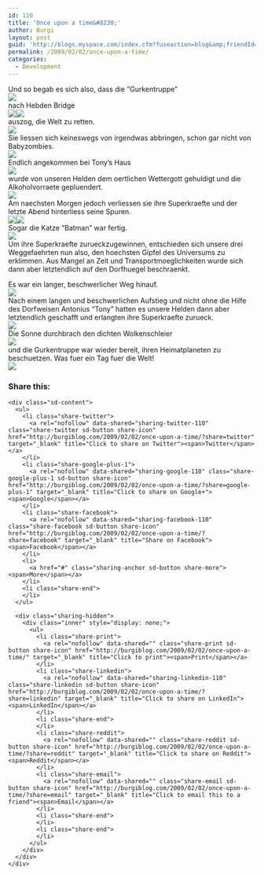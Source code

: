 ```yaml
---
id: 110
title: 'Once upon a time&#8230;'
author: Burgi
layout: post
guid: 'http://blogs.myspace.com/index.cfm?fuseaction=blog&amp;friendId=11116526'
permalink: /2009/02/02/once-upon-a-time/
categories:
  - Development
---
```

<p class="wp-flattr-button">
  <a class="FlattrButton" style="display:none;" href="http://burgiblog.com/2009/02/02/once-upon-a-time/" title=" Once upon a time&#8230;" rev="flattr;uid:BurkhardR;language:en_GB;category:audio;tags:blog;button:compact;">Und so begab es sich also, dass die &#8220;Gurkentruppe&#8221;nach Hebden Bridgeauszog, die Welt zu retten.Sie liessen sich keineswegs von irgendwas abbringen, schon gar nicht von Babyzombies.Endlich angekommen bei Tony&#8217;s Hauswurde...</a>
</p>

Und so begab es sich also, dass die &#8220;Gurkentruppe&#8221;  
![][1]  
nach Hebden Bridge  
![][2]![][3]  
auszog, die Welt zu retten.  
![][4]  
Sie liessen sich keineswegs von irgendwas abbringen, schon gar nicht von Babyzombies.  
![][5]  
Endlich angekommen bei Tony&#8217;s Haus  
![][6]  
wurde von unseren Helden dem oertlichen Wettergott gehuldigt und die Alkoholvorraete gepluendert.  
![][7]  
Am naechsten Morgen jedoch verliessen sie ihre Superkraefte und der letzte Abend hinterliess seine Spuren.  
![][8]![][9]  
Sogar die Katze &#8220;Batman&#8221; war fertig.  
![][10]  
Um ihre Superkraefte zurueckzugewinnen, entschieden sich unsere drei Weggefaehrten nun also, den hoechsten Gipfel des Universums zu erklimmen. Aus Mangel an Zeit und Transportmoeglichkeiten wurde sich dann aber letztendlich auf den Dorfhuegel beschraenkt.

Es war ein langer, beschwerlicher Weg hinauf.  
![][11]  
Nach einem langen und beschwerlichen Aufstieg und nicht ohne die Hilfe des Dorfweisen Antonius &#8220;Tony&#8221; hatten es unsere Helden dann aber letztendlich geschafft und erlangten ihre Superkraefte zurueck.  
![][12]  
Die Sonne durchbrach den dichten Wolkenschleier  
![][13]   
und die Gurkentruppe war wieder bereit, ihren Heimatplaneten zu beschuetzen. Was fuer ein Tag fuer die Welt!  
![][14]



<div class="sharedaddy sd-sharing-enabled">
  <div class="robots-nocontent sd-block sd-social sd-social-icon-text sd-sharing">
    <h3 class="sd-title">
      Share this:
    </h3>
    
    <div class="sd-content">
      <ul>
        <li class="share-twitter">
          <a rel="nofollow" data-shared="sharing-twitter-110" class="share-twitter sd-button share-icon" href="http://burgiblog.com/2009/02/02/once-upon-a-time/?share=twitter" target="_blank" title="Click to share on Twitter"><span>Twitter</span></a>
        </li>
        <li class="share-google-plus-1">
          <a rel="nofollow" data-shared="sharing-google-110" class="share-google-plus-1 sd-button share-icon" href="http://burgiblog.com/2009/02/02/once-upon-a-time/?share=google-plus-1" target="_blank" title="Click to share on Google+"><span>Google</span></a>
        </li>
        <li class="share-facebook">
          <a rel="nofollow" data-shared="sharing-facebook-110" class="share-facebook sd-button share-icon" href="http://burgiblog.com/2009/02/02/once-upon-a-time/?share=facebook" target="_blank" title="Share on Facebook"><span>Facebook</span></a>
        </li>
        <li>
          <a href="#" class="sharing-anchor sd-button share-more"><span>More</span></a>
        </li>
        <li class="share-end">
        </li>
      </ul>
      
      <div class="sharing-hidden">
        <div class="inner" style="display: none;">
          <ul>
            <li class="share-print">
              <a rel="nofollow" data-shared="" class="share-print sd-button share-icon" href="http://burgiblog.com/2009/02/02/once-upon-a-time/" target="_blank" title="Click to print"><span>Print</span></a>
            </li>
            <li class="share-linkedin">
              <a rel="nofollow" data-shared="sharing-linkedin-110" class="share-linkedin sd-button share-icon" href="http://burgiblog.com/2009/02/02/once-upon-a-time/?share=linkedin" target="_blank" title="Click to share on LinkedIn"><span>LinkedIn</span></a>
            </li>
            <li class="share-end">
            </li>
            <li class="share-reddit">
              <a rel="nofollow" data-shared="" class="share-reddit sd-button share-icon" href="http://burgiblog.com/2009/02/02/once-upon-a-time/?share=reddit" target="_blank" title="Click to share on Reddit"><span>Reddit</span></a>
            </li>
            <li class="share-email">
              <a rel="nofollow" data-shared="" class="share-email sd-button share-icon" href="http://burgiblog.com/2009/02/02/once-upon-a-time/?share=email" target="_blank" title="Click to email this to a friend"><span>Email</span></a>
            </li>
            <li class="share-end">
            </li>
            <li class="share-end">
            </li>
          </ul>
        </div>
      </div>
    </div>
  </div>
</div>

 [1]: http://c1.ac-images.myspacecdn.com/images02/8/l_9669a63ba1544333acfed78099212744.jpg
 [2]: http://c2.ac-images.myspacecdn.com/images02/23/l_1ce2ee2c69cb4a9d80443e21a8d271ed.jpg
 [3]: http://c2.ac-images.myspacecdn.com/images02/9/l_71e2ba1424834b2e8d6ba0a62dd69925.jpg
 [4]: http://c1.ac-images.myspacecdn.com/images02/32/l_8960912062c64563bd1bde43d4fb1ab8.jpg
 [5]: http://c3.ac-images.myspacecdn.com/images02/55/l_d5d7bcaf52e44b58ae614a2440e6d016.jpg
 [6]: http://c2.ac-images.myspacecdn.com/images02/58/l_32d1c5ba94304d9e8a2074463c972de9.jpg
 [7]: http://c1.ac-images.myspacecdn.com/images02/28/l_08daa58dcf644d8aaa2aec6e532235e0.jpg
 [8]: http://c3.ac-images.myspacecdn.com/images02/29/l_f7aef17b7bec456d80922a78f39761f6.jpg
 [9]: http://c2.ac-images.myspacecdn.com/images02/43/l_20d981592ae64d95ae15ddf022326d9d.jpg
 [10]: http://c2.ac-images.myspacecdn.com/images02/32/l_c13691783dac4af08e90f4438a953dcd.jpg
 [11]: http://c4.ac-images.myspacecdn.com/images02/9/l_1832b1d71f89408a8813503ac824d7cb.jpg
 [12]: http://c2.ac-images.myspacecdn.com/images02/40/l_52813b8a63294730acec110e5a8df949.jpg
 [13]: http://c4.ac-images.myspacecdn.com/images02/12/l_d47e1239d71642cd938b95b421676283.jpg
 [14]: http://c3.ac-images.myspacecdn.com/images02/13/l_de1b627b87694499af62fb6b42bdd44e.jpg